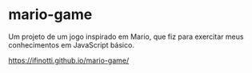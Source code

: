 # mario-game

Um projeto de um jogo inspirado em Mario, que fiz para exercitar meus conhecimentos em JavaScript básico.

https://ifinotti.github.io/mario-game/

